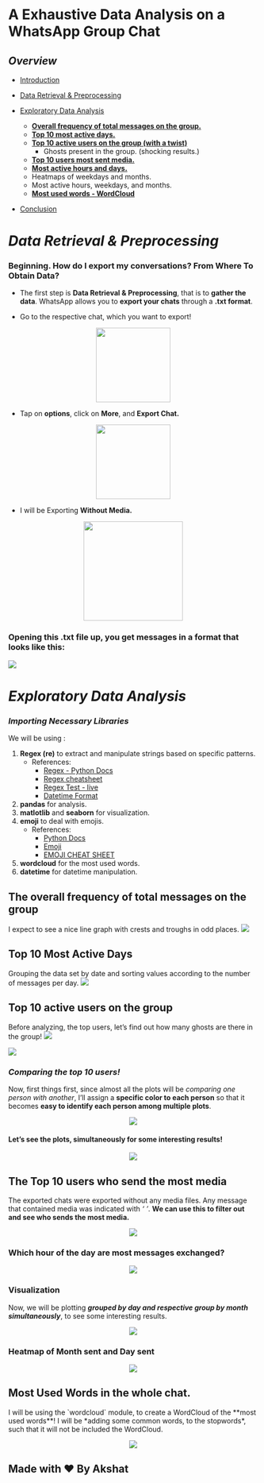 # A Exhaustive Data Analysis on a WhatsApp Group Chat
## *Overview*

- [Introduction](#introduction)
- [Data Retrieval & Preprocessing](#data-retrieval--preprocessing)
- [Exploratory Data Analysis](#exploratory-data-analysis)

  - **[Overall frequency of total messages on the group.](#the-overall-frequency-of-total-messages-on-the-group)**
  - **[Top 10 most active days.](#top-10-most-active-days)**
  - **[Top 10 active users on the group (with a twist)](#top-10-active-users-on-the-group)**
    - Ghosts present in the group. (shocking results.)
  - **[Top 10 users most sent media.](#the-top-10-users-who-send-the-most-media)**
   - **[Most active hours and days.](#top-10-most-used-emojis)**
    - Heatmaps of weekdays and months.
    - Most active hours, weekdays, and months.
  - **[Most used words - WordCloud](#most-used-words-in-the-whole-chat)**
  
- [Conclusion](#conclusion)

# *Data Retrieval & Preprocessing*
### Beginning. How do I export my conversations? From Where To Obtain Data?

<p align="center">

</p>

- The first step is **Data Retrieval & Preprocessing**, that is to **gather the data**. WhatsApp allows you to **export your chats** through a **.txt format**. 

- Go to the respective chat, which you want to export!

<p align="center">
<img src="https://github.com/akshat206/Whatsapp-Chat-Analyzer/blob/main/assestsw/s2.JPG" width=150 align="center">
</p>

- Tap on **options**, click on **More**, and **Export Chat.**

<p align="center">
<img src="https://github.com/akshat206/Whatsapp-Chat-Analyzer/blob/main/assestsw/s3.JPG" width=150>
</p>

- I will be Exporting **Without Media.**

<p align="center">
<img src="https://github.com/akshat206/Whatsapp-Chat-Analyzer/blob/main/assestsw/s4.JPG " width=200 length=150 align="center">
</p>

### Opening this .txt file up, you get messages in a format that looks like this:

<img src="https://github.com/akshat206/Whatsapp-Chat-Analyzer/blob/main/assestsw/s1.JPG" align="center">

# *Exploratory Data Analysis*

### *Importing Necessary Libraries*

We will be using :
1. **Regex (re)** to extract and manipulate strings based on specific patterns.
    - References:
        - [Regex - Python Docs](https://docs.python.org/3/library/re.html)
        - [Regex cheatsheet](https://www.rexegg.com/regex-quickstart.html)
        - [Regex Test - live](https://regexr.com/)
        - [Datetime Format](http://strftime.org/)
2. **pandas** for analysis.
3. **matlotlib** and **seaborn** for visualization.
4. **emoji** to deal with emojis.
    - References:
        - [Python Docs](https://pypi.org/project/emoji/)
        - [Emoji](https://github.com/carpedm20/emoji)
        - [EMOJI CHEAT SHEET](https://www.webfx.com/tools/emoji-cheat-sheet/)
5. **wordcloud** for the most used words.
6. **datetime** for datetime manipulation.

<p align="center">

</p>

## The overall frequency of total messages on the group

I expect to see a nice line graph with crests and troughs in odd places.
<img src="https://github.com/akshat206/Whatsapp-Chat-Analyzer/blob/main/assestsw/p1.JPG">

## Top 10 Most Active Days
Grouping the data set by date and sorting values according to the number of messages per day.
<img src="https://github.com/akshat206/Whatsapp-Chat-Analyzer/blob/main/assestsw/p2.JPG">

## Top 10 active users on the group

Before analyzing, the top users, let’s find out how many ghosts are there in the group!
<img src="https://github.com/akshat206/Whatsapp-Chat-Analyzer/blob/main/assestsw/p3.JPG">

<img src="https://github.com/akshat206/Whatsapp-Chat-Analyzer/blob/main/assestsw/p4.JPG">

### *Comparing the top 10 users!*

Now, first things first, since almost all the plots will be *comparing one person with another*, I’ll assign a **specific color to each person** so that it becomes **easy to identify each person among multiple plots**.

<p align="center">
<img src="https://github.com/akshat206/Whatsapp-Chat-Analyzer/blob/main/assestsw/p5.JPG">
</p>

#### Let’s see the plots, simultaneously for **some interesting results**!

<p align="center">
<img src="https://github.com/akshat206/Whatsapp-Chat-Analyzer/blob/main/assestsw/p6.JPG">
</p>

## The Top 10 users who send the most media

The exported chats were exported without any media files. Any message that contained media was indicated with *‘<Media Omitted> ’*. **We can use this to filter out and see who sends the most media.**
<p align="center">
<img src="https://github.com/akshat206/Whatsapp-Chat-Analyzer/blob/main/assestsw/p7.JPG">
</p>

### Which hour of the day are most messages exchanged?

<p align="center">
<img src="https://github.com/akshat206/Whatsapp-Chat-Analyzer/blob/main/assestsw/p8.JPG">
</p>

### Visualization

Now, we will be plotting ***grouped by day and respective group by month simultaneously***, to see some interesting results.

<p align="center">
<img src="https://github.com/akshat206/Whatsapp-Chat-Analyzer/blob/main/assestsw/p9.JPG">

### Heatmap of Month sent and Day sent

<p align="center">
<img src="https://github.com/akshat206/Whatsapp-Chat-Analyzer/blob/main/assestsw/p10.JPG">
</p>

## Most Used Words in the whole chat.
<p>
I will be using the `wordcloud` module, to create a WordCloud of the **most used words**! I will be *adding some common words, to the stopwords*, such that it will not be included the WordCloud.
</p>

<p align="center">
<img src="https://github.com/akshat206/Whatsapp-Chat-Analyzer/blob/main/assestsw/p11.JPG">
</p>


## Made with ❤️ By Akshat

